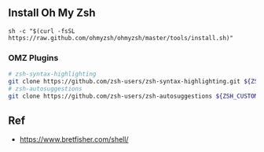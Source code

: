 ## Install Oh My Zsh

```
sh -c "$(curl -fsSL https://raw.github.com/ohmyzsh/ohmyzsh/master/tools/install.sh)"
```

### OMZ Plugins 

```zsh
# zsh-syntax-highlighting
git clone https://github.com/zsh-users/zsh-syntax-highlighting.git ${ZSH_CUSTOM:-~/.oh-my-zsh/custom}/plugins/zsh-syntax-highlighting
# zsh-autosuggestions
git clone https://github.com/zsh-users/zsh-autosuggestions ${ZSH_CUSTOM:-~/.oh-my-zsh/custom}/plugins/zsh-autosuggestions
```

## Ref

- https://www.bretfisher.com/shell/
